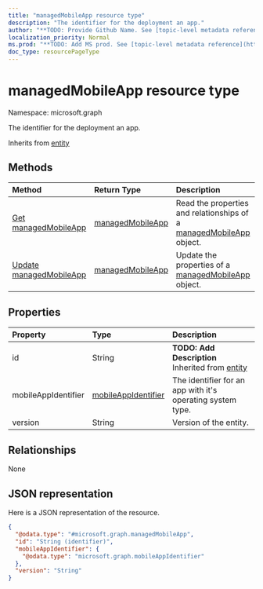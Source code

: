 ```yaml
---
title: "managedMobileApp resource type"
description: "The identifier for the deployment an app."
author: "**TODO: Provide Github Name. See [topic-level metadata reference](https://msgo.azurewebsites.net/add/document/guidelines/metadata.html#topic-level-metadata)**"
localization_priority: Normal
ms.prod: "**TODO: Add MS prod. See [topic-level metadata reference](https://msgo.azurewebsites.net/add/document/guidelines/metadata.html#topic-level-metadata)**"
doc_type: resourcePageType
---
```


# managedMobileApp resource type


Namespace: microsoft.graph

The identifier for the deployment an app.


Inherits from [entity](../resources/entity.md)

## Methods
|Method|Return Type|Description|
|:---|:---|:---|
|[Get managedMobileApp](../api/managedmobileapp-get.md)|[managedMobileApp](../resources/managedmobileapp.md)|Read the properties and relationships of a [managedMobileApp](../resources/managedmobileapp.md) object.|
|[Update managedMobileApp](../api/managedmobileapp-update.md)|[managedMobileApp](../resources/managedmobileapp.md)|Update the properties of a [managedMobileApp](../resources/managedmobileapp.md) object.|

## Properties
|Property|Type|Description|
|:---|:---|:---|
|id|String|**TODO: Add Description** Inherited from [entity](../resources/entity.md)|
|mobileAppIdentifier|[mobileAppIdentifier](../resources/mobileappidentifier.md)|The identifier for an app with it's operating system type.|
|version|String|Version of the entity.|

## Relationships
None

## JSON representation
Here is a JSON representation of the resource.
<!-- {
  "blockType": "resource",
  "keyProperty": "id",
  "@odata.type": "microsoft.graph.managedMobileApp",
  "baseType": "microsoft.graph.entity",
  "openType": false
}
-->
``` json
{
  "@odata.type": "#microsoft.graph.managedMobileApp",
  "id": "String (identifier)",
  "mobileAppIdentifier": {
    "@odata.type": "microsoft.graph.mobileAppIdentifier"
  },
  "version": "String"
}
```

